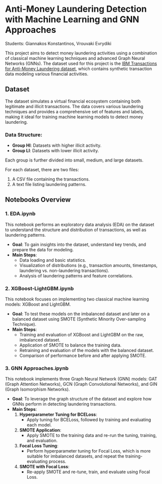 # Anti-Money Laundering Detection with Machine Learning and GNN Approaches
Students: Giannakos Konstantinos, Vrouvaki Evrydiki


This project aims to detect money laundering activities using a combination of classical machine learning techniques and advanced Graph Neural Networks (GNNs). The dataset used for this project is the [IBM Transactions for Anti-Money Laundering dataset](https://www.kaggle.com/datasets/ealtman2019/ibm-transactions-for-anti-money-laundering-aml/data), which contains synthetic transaction data modeling various financial activities.

## Dataset
The dataset simulates a virtual financial ecosystem containing both legitimate and illicit transactions. The data covers various laundering techniques and provides a comprehensive set of features and labels, making it ideal for training machine learning models to detect money laundering.

### Data Structure:
- **Group HI**: Datasets with higher illicit activity.
- **Group LI**: Datasets with lower illicit activity.
  
Each group is further divided into small, medium, and large datasets.

For each dataset, there are two files:
1. A CSV file containing the transactions.
2. A text file listing laundering patterns.

## Notebooks Overview

### 1. **EDA.ipynb**
This notebook performs an exploratory data analysis (EDA) on the dataset to understand the structure and distribution of transactions, as well as laundering patterns.

- **Goal**: To gain insights into the dataset, understand key trends, and prepare the data for modeling.
- **Main Steps**:
  - Data loading and basic statistics.
  - Visualization of distributions (e.g., transaction amounts, timestamps, laundering vs. non-laundering transactions).
  - Analysis of laundering patterns and feature correlations.

### 2. **XGBoost-LightGBM.ipynb**
This notebook focuses on implementing two classical machine learning models: XGBoost and LightGBM.

- **Goal**: To test these models on the imbalanced dataset and later on a balanced dataset using SMOTE (Synthetic Minority Over-sampling Technique).
- **Main Steps**:
  - Training and evaluation of XGBoost and LightGBM on the raw, imbalanced dataset.
  - Application of SMOTE to balance the training data.
  - Retraining and evaluation of the models with the balanced dataset.
  - Comparison of performance before and after applying SMOTE.

### 3. **GNN Approaches.ipynb**
This notebook implements three Graph Neural Network (GNN) models: GAT (Graph Attention Networks), GCN (Graph Convolutional Networks), and GIN (Graph Isomorphism Networks). 

- **Goal**: To leverage the graph structure of the dataset and explore how GNNs perform in detecting laundering transactions.
- **Main Steps**:
  1. **Hyperparameter Tuning for BCELoss**: 
     - Apply tuning for BCELoss, followed by training and evaluating each model.
  2. **SMOTE Application**: 
     - Apply SMOTE to the training data and re-run the tuning, training, and evaluation.
  3. **Focal Loss Tuning**: 
     - Perform hyperparameter tuning for Focal Loss, which is more suitable for imbalanced datasets, and repeat the training-evaluating process.
  4. **SMOTE with Focal Loss**: 
     - Re-apply SMOTE and re-tune, train, and evaluate using Focal Loss.
